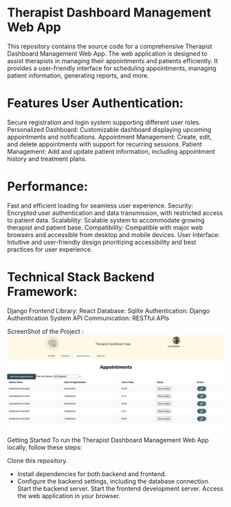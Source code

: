 
#   Therapist Dashboard Management Web App
 This repository contains the source code for a comprehensive Therapist Dashboard Management Web App. The web application is designed to assist therapists in managing their appointments and patients efficiently. It provides a user-friendly interface for scheduling appointments, managing patient information, generating reports, and more.

#    Features User Authentication: 
Secure registration and login system supporting different user roles. Personalized Dashboard: Customizable dashboard displaying upcoming appointments and notifications. Appointment Management: Create, edit, and delete appointments with support for recurring sessions. Patient Management: Add and update patient information, including appointment history and treatment plans.

#   Performance: 
Fast and efficient loading for seamless user experience. Security: Encrypted user authentication and data transmission, with restricted access to patient data. Scalability: Scalable system to accommodate growing therapist and patient base. Compatibility: Compatible with major web browsers and accessible from desktop and mobile devices. User Interface: Intuitive and user-friendly design prioritizing accessibility and best practices for user experience.

#   Technical Stack Backend Framework: 
Django Frontend Library: React Database: Sqlite Authentication: Django Authentication System API Communication: RESTful APIs

ScreenShot of the Project :
![Image Alt text](/Back/media//images/Screenshot.png)

Getting Started To run the Therapist Dashboard Management Web App locally, follow these steps:

Clone this repository. 
- Install dependencies for both backend and frontend. 
- Configure the backend settings, including the database connection. 
Start the backend server. 
Start the frontend development server. 
Access the web application in your browser.